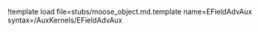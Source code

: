 !template load file=stubs/moose_object.md.template name=EFieldAdvAux syntax=/AuxKernels/EFieldAdvAux